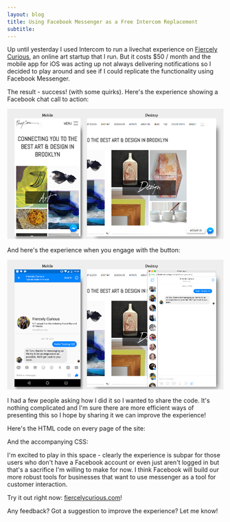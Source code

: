 ```yaml
---
layout: blog
title: Using Facebook Messenger as a Free Intercom Replacement
subtitle: 
---
```


Up until yesterday I used Intercom to run a livechat experience on [Fiercely Curious](http://www.fiercelycurious.com), an online art startup that I run. But it costs $50 / month and the mobile app for iOS was acting up not always delivering notifications so I decided to play around and see if I could replicate the functionality using Facebook Messenger.

The result - success! (with some quirks). Here's the experience showing a Facebook chat call to action:

![](/images/fbmessenger.png)

And here's the experience when you engage with the button:

![](/images/fbmessenger2.png)

I had a few people asking how I did it so I wanted to share the code. It's nothing complicated and I'm sure there are more efficient ways of presenting this so I hope by sharing it we can improve the experience!

Here's the HTML code on every page of the site: 

<script src="https://gist.github.com/tomcritchlow/493774b09b02e31d1184d7cda926c659.js"></script>

And the accompanying CSS:

<script src="https://gist.github.com/tomcritchlow/ec36371f80ceaa1fab73f7d1db539f7e.js"></script>

I'm excited to play in this space - clearly the experience is subpar for those users who don't have a Facebook account or even just aren't logged in but that's a sacrifice I'm willing to make for now. I think Facebook will build our more robust tools for businesses that want to use messenger as a tool for customer interaction.

Try it out right now: [fiercelycurious.com](http://www.fiercelycurious.com)!

Any feedback? Got a suggestion to improve the experience? Let me know!



